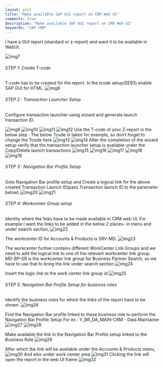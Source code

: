 ```yaml
---
layout: post
title: "Make available SAP GUI report on CRM Web UI"
comments: true
description: "Make available SAP GUI report on CRM Web UI"
keywords: "SAP CRM"
---
```


I have a GUI report (standard or z-report) and want it to be available in WebUI. <br/>

![img7](https://a6unraj.com/sap/assets/images/img7.jpg)

###### STEP 1: Create T-code <br/>

T-code has to be created for the report. In the tcode setup(SE93) enable SAP GUI for HTML.
![img8](https://a6unraj.com/sap/assets/images/img8.jpg)

###### STEP 2 : Transaction Launcher Setup <br/>
Configure transaction launcher using wizard and generate launch transaction ID.

![img9](https://a6unraj.com/sap/assets/images/img9.jpg)
![img10](https://a6unraj.com/sap/assets/images/img10.jpg)
![img11](https://a6unraj.com/sap/assets/images/img11.jpg)
![img12](https://a6unraj.com/sap/assets/images/img12.jpg)
Use the T-code of your Z-report in the below step : The below Tcode is taken for example, so don’t forget to change the Tcode here
![img13](https://a6unraj.com/sap/assets/images/img13.jpg)
![img14](https://a6unraj.com/sap/assets/images/img14.jpg)
After the completion of the wizard setup verify that the transaction launcher setup is available under the Copy/Delete launch transactions
![img15](https://a6unraj.com/sap/assets/images/img15.jpg)
![img16](https://a6unraj.com/sap/assets/images/img16.jpg)
![img17](https://a6unraj.com/sap/assets/images/img17.jpg)
![img18](https://a6unraj.com/sap/assets/images/img18.jpg)
![img19](https://a6unraj.com/sap/assets/images/img19.jpg)

###### STEP 3 : Navigation Bar Profile Setup <br/>
Goto Navigation Bar profile setup and Create a logical link for the above created Transaction Launch ID(pass Transaction launch ID to the parameter below)
![img20](https://a6unraj.com/sap/assets/images/img20.jpg)
![img21](https://a6unraj.com/sap/assets/images/img21.jpg)

###### STEP 4: Workcenter Group setup <br/>
Identity where the links have to be made available in CRM web UI.
For example I want the links to be added in the below 2 places- in menu and under search section,
![img22](https://a6unraj.com/sap/assets/images/img22.jpg)

The workcenter ID for Accounts & Products is SRV-MD.
![img23](https://a6unraj.com/sap/assets/images/img23.jpg)

The workcenter further contains different WorkCenter Link Groups and we need to add the logical link to one of the relevant workcenter link group.
MD-BP-SR is the workcenter link group for Business Partner Search, so we have to use that to bring the link under search section
![img24](https://a6unraj.com/sap/assets/images/img24.jpg)

Insert the logic link to the work center link group id
![img25](https://a6unraj.com/sap/assets/images/img25.jpg)

###### STEP 5: Navigation Bar Profile Setup for business roles <br/>
Identify the business roles for which the links of the report have to be shown.
![img26](https://a6unraj.com/sap/assets/images/img26.jpg)

Find the Navigation Bar profile linked to these business role to perform the Navigation Bar Profile Setup
For ex : Y_BR_DA_MAIN-CRM - Data Maintainer
![img27](https://a6unraj.com/sap/assets/images/img27.jpg)
![img28](https://a6unraj.com/sap/assets/images/img28.jpg)

Make available the link in the Navigation Bar Profile setup linked to the Business Role
![img29](https://a6unraj.com/sap/assets/images/img29.jpg)

After which the link will be available under the Accounts & Products menu, 
![img30](https://a6unraj.com/sap/assets/images/img30.jpg)
And also under work center area
![img31](https://a6unraj.com/sap/assets/images/img31.jpg)
Clicking the link will open the report in the web UI frame
![img32](https://a6unraj.com/sap/assets/images/img32.jpg)

<div class="divider"></div>
